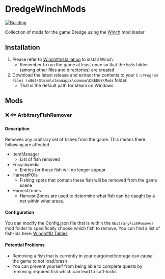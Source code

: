 # DredgeWinchMods
[![Building](https://github.com/SloopyNoSleep/DredgeWinchMods/actions/workflows/NetFWCI.yml/badge.svg?branch=main)](https://github.com/SloopyNoSleep/DredgeWinchMods/actions/workflows/NetFWCI.yml)

Collection of mods for the game Dredge using the [Winch](https://github.com/Hacktix/Winch) mod loader

## Installation
1. Please refer to [Winch#Installation](https://github.com/Hacktix/Winch/wiki/Installation) to install Winch.
    * Remember to run the game at least once so that the `Mods` folder (among other files and directories) are created
1. Download the latest release and extract the contents to your `C:\Program Files (x86)\Steam\steamapps\common\DREDGE\Mods` folder.
    * That is the default path for steam on Windows
    
## Mods

### :x: :fish: ArbitraryFishRemover
#### Description
Removes any arbitrary set of fishes from the game. This means there following are affected
* ItemManager
    * List of fish removed
* Encyclopedia
    * Entries for these fish will no longer appear
* HarvestPOIs
    * Fishing spots that contain these fish will be removed from the game scene
* HarvestZones
    * Harvest Zones are used to determine what fish can be caught by a net within what areas.
#### Configuration
You can modify the Config.json file that is within the `AbitraryFishRemover` mod folder to specifically choose which fish to remove.
You can find a list of fish-ids here: [Winch#ID Tables](https://github.com/Hacktix/Winch/wiki/ID-Tables#item-ids)

#### Potential Problems
* Removing a fish that is currently in your cargo/net/storage can cause the game to not load/crash
* You can prevent yourself from being able to complete quests by removing required fish which can lead to soft-locks
